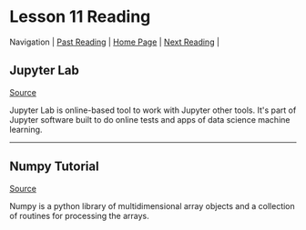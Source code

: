 # Lesson 11 Reading

Navigation | [Past Reading](../Read-10/README.md) | [Home Page](../README.md) | [Next Reading](../Read-12/README.md) |

## Jupyter Lab

[Source](https://jupyterlab.readthedocs.io/en/stable/getting_started/overview.html)

Jupyter Lab is online-based tool to work with Jupyter other tools. It's part of Jupyter software built to do online tests and apps of data science machine learning.

---

## Numpy Tutorial

[Source](https://www.dataquest.io/blog/numpy-tutorial-python/)

Numpy is a python library of multidimensional array objects and a collection of routines for processing the arrays.
